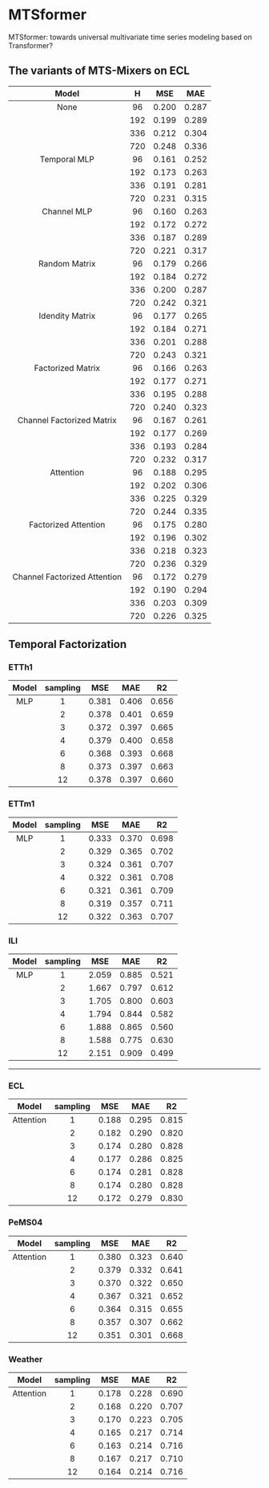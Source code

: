 # MTSformer
MTSformer: towards universal multivariate time series modeling based on Transformer?

## The variants of MTS-Mixers on ECL

|Model|H|MSE|MAE
|:-:|:-:|:-:|:-:
|None|96|0.200|0.287
||192|0.199|0.289
||336|0.212|0.304
||720|0.248|0.336
|Temporal MLP|96|0.161|0.252
||192|0.173|0.263
||336|0.191|0.281
||720|0.231|0.315
|Channel MLP|96|0.160|0.263
||192|0.172|0.272
||336|0.187|0.289
||720|0.221|0.317
|Random Matrix|96|0.179|0.266
||192|0.184|0.272
||336|0.200|0.287
||720|0.242|0.321
|Idendity Matrix|96|0.177|0.265
||192|0.184|0.271
||336|0.201|0.288
||720|0.243|0.321
|Factorized Matrix|96|0.166|0.263
||192|0.177|0.271
||336|0.195|0.288
||720|0.240|0.323
|Channel Factorized Matrix|96|0.167|0.261
||192|0.177|0.269
||336|0.193|0.284
||720|0.232|0.317
|Attention|96|0.188|0.295
||192|0.202|0.306
||336|0.225|0.329
||720|0.244|0.335
|Factorized Attention|96|0.175|0.280
||192|0.196|0.302
||336|0.218|0.323
||720|0.236|0.329
|Channel Factorized Attention|96|0.172|0.279
||192|0.190|0.294
||336|0.203|0.309
||720|0.226|0.325

## Temporal Factorization
### ETTh1
|Model|sampling|MSE|MAE|R2
|:-:|:-:|:-:|:-:|:-:
|MLP|1|0.381|0.406|0.656
||2|0.378|0.401|0.659
||3|0.372|0.397|0.665
||4|0.379|0.400|0.658
||6|0.368|0.393|0.668
||8|0.373|0.397|0.663
||12|0.378|0.397|0.660

### ETTm1
|Model|sampling|MSE|MAE|R2
|:-:|:-:|:-:|:-:|:-:
|MLP|1|0.333|0.370|0.698
||2|0.329|0.365|0.702
||3|0.324|0.361|0.707
||4|0.322|0.361|0.708
||6|0.321|0.361|0.709
||8|0.319|0.357|0.711
||12|0.322|0.363|0.707

### ILI
|Model|sampling|MSE|MAE|R2
|:-:|:-:|:-:|:-:|:-:
|MLP|1|2.059|0.885|0.521
||2|1.667|0.797|0.612
||3|1.705|0.800|0.603
||4|1.794|0.844|0.582
||6|1.888|0.865|0.560
||8|1.588|0.775|0.630
||12|2.151|0.909|0.499

---

### ECL
|Model|sampling|MSE|MAE|R2
|:-:|:-:|:-:|:-:|:-:
|Attention|1|0.188|0.295|0.815
||2|0.182|0.290|0.820
||3|0.174|0.280|0.828
||4|0.177|0.286|0.825
||6|0.174|0.281|0.828
||8|0.174|0.280|0.828
||12|0.172|0.279|0.830

### PeMS04
|Model|sampling|MSE|MAE|R2
|:-:|:-:|:-:|:-:|:-:
|Attention|1|0.380|0.323|0.640
||2|0.379|0.332|0.641
||3|0.370|0.322|0.650
||4|0.367|0.321|0.652
||6|0.364|0.315|0.655
||8|0.357|0.307|0.662
||12|0.351|0.301|0.668

### Weather
|Model|sampling|MSE|MAE|R2
|:-:|:-:|:-:|:-:|:-:
|Attention|1|0.178|0.228|0.690
||2|0.168|0.220|0.707
||3|0.170|0.223|0.705
||4|0.165|0.217|0.714
||6|0.163|0.214|0.716
||8|0.167|0.217|0.710
||12|0.164|0.214|0.716